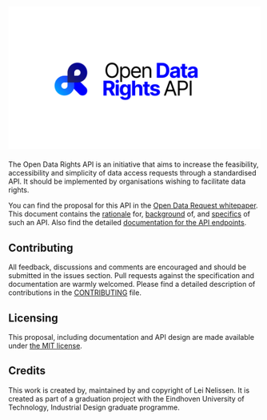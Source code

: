 ![Open Data Rights API](./assets/open-data-rights-whitespace@2x.png)
---
The Open Data Rights API is an initiative that aims to increase the feasibility, accessibility and simplicity of data access requests through a standardised API. It should be implemented by organisations wishing to facilitate data rights.

You can find the proposal for this API in the [Open Data Request whitepaper](https://aeon.gitbook.io/open-data-rights-api/). This document contains the [rationale](https://aeon.gitbook.io/open-data-rights-api/why-a-data-request-api) for, [background](https://aeon.gitbook.io/open-data-rights-api/background) of, and [specifics](https://aeon.gitbook.io/open-data-rights-api/proposal) of such an API.  Also find the detailed [documentation for the API endpoints](https://api.open-data-rights.org/).

## Contributing
All feedback, discussions and comments are encouraged and should be submitted in the issues section. Pull requests against the specification and documentation are warmly welcomed. Please find a detailed description of contributions in the [CONTRIBUTING](./CONTRIBUTING.md) file.

## Licensing
This proposal, including documentation and API design are made available under [the MIT license](./LICENSE).

## Credits
This work is created by, maintained by and copyright of Lei Nelissen. It is created as part of a graduation project with the Eindhoven University of Technology, Industrial Design graduate programme.
